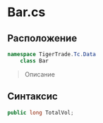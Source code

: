 
# Bar.cs
## Расположение
```csharp
namespace TigerTrade.Tc.Data  
    class Bar
```

> Описание

## Синтаксис
```csharp
public long TotalVol;
```
